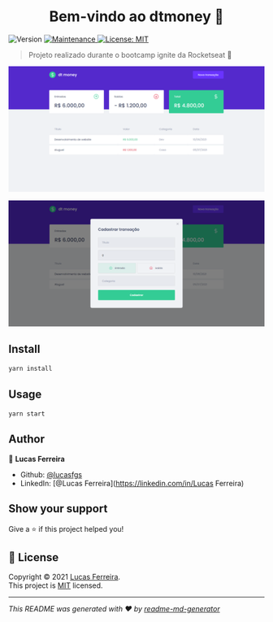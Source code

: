 <h1 align="center">Bem-vindo ao dtmoney 👋</h1>
<p>
  <img alt="Version" src="https://img.shields.io/badge/version-1.0.0-blue.svg?cacheSeconds=2592000" />
  <a href="https://github.com/lucasfgs/dtmoney/graphs/commit-activity" target="_blank">
    <img alt="Maintenance" src="https://img.shields.io/badge/Maintained%3F-yes-green.svg" />
  </a>
  <a href="https://github.com/lucasfgs/dtmoney/blob/master/LICENSE" target="_blank">
    <img alt="License: MIT" src="https://img.shields.io/github/license/lucasfgs/dtmoney" />
  </a>
</p>

> Projeto realizado durante o bootcamp ignite da Rocketseat 🚀

![Interface](dtmoney.png)

![Interface](dtmoney2.png)

## Install

```sh
yarn install
```

## Usage

```sh
yarn start
```

## Author

👤 **Lucas Ferreira**

* Github: [@lucasfgs](https://github.com/lucasfgs)
* LinkedIn: [@Lucas Ferreira](https://linkedin.com/in/Lucas Ferreira)

## Show your support

Give a ⭐️ if this project helped you!

## 📝 License

Copyright © 2021 [Lucas Ferreira](https://github.com/lucasfgs).<br />
This project is [MIT](https://github.com/lucasfgs/dtmoney/blob/master/LICENSE) licensed.

***
_This README was generated with ❤️ by [readme-md-generator](https://github.com/kefranabg/readme-md-generator)_